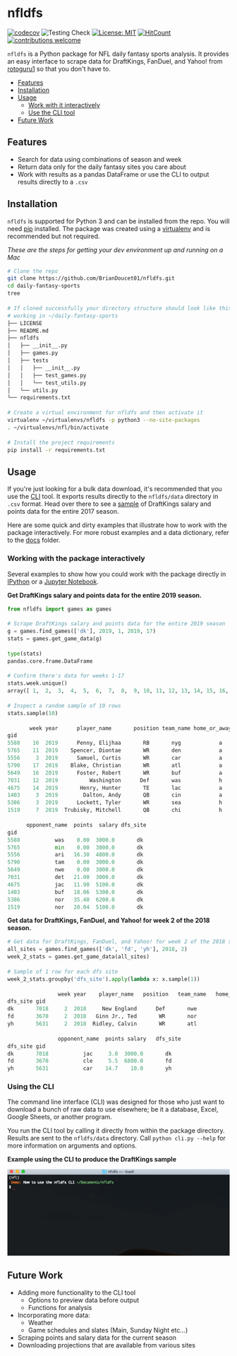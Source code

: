 # nfldfs

[![codecov](https://codecov.io/gh/BrianDoucet01/nfldfs/branch/master/graph/badge.svg)](https://codecov.io/gh/BrianDoucet01/nfldfs)
![Testing Check](https://github.com/BrianDoucet01/nfldfs/workflows/Testing%20Check/badge.svg)
[![License: MIT](https://img.shields.io/badge/License-MIT-yellow.svg)](https://opensource.org/licenses/MIT)
[![HitCount](http://hits.dwyl.com/BrianDoucet01/daily-fantasy-sports.svg)](http://hits.dwyl.com/BrianDoucet01/daily-fantasy-sports)
[![contributions welcome](https://img.shields.io/badge/contributions-welcome-brightgreen.svg?style=flat)](https://github.com/dwyl/esta/issues)

`nfldfs` is a Python package for NFL daily fantasy sports analysis. It provides an easy interface to scrape data for DraftKings, FanDuel, and Yahoo! from [rotoguru1](http://rotoguru.net) so that you don't have to.

* [Features](https://github.com/BrianDoucet01/daily-fantasy-sports#features)
* [Installation](https://github.com/BrianDoucet01/daily-fantasy-sports#installation)
* [Usage](https://github.com/BrianDoucet01/daily-fantasy-sports#usage)
  * [Work with it interactively](https://github.com/BrianDoucet01/daily-fantasy-sports#working-with-the-package-interactively)
  * [Use the CLI tool](https://github.com/BrianDoucet01/daily-fantasy-sports#using-the-cli)
* [Future Work](https://github.com/BrianDoucet01/daily-fantasy-sports#future-work)


## Features

+ Search for data using combinations of season and week
+ Return data only for the daily fantasy sites you care about
+ Work with results as a pandas DataFrame or use the CLI to output results directly to a `.csv`


## Installation
`nfldfs` is supported for Python 3 and can be installed from the repo. You will need [pip](https://pip.pypa.io/en/stable/) installed. The package was created using a [virtualenv](https://virtualenv.pypa.io/en/latest/installation.html) and is recommended but not required.

*These are the steps for getting your dev environment up and running on a Mac*

```bash
# Clone the repo
git clone https://github.com/BrianDoucet01/nfldfs.git
cd daily-fantasy-sports
tree

# If cloned successfully your directory structure should look like this
# working in ~/daily-fantasy-sports
├── LICENSE
├── README.md
├── nfldfs
│   ├── __init__.py
│   ├── games.py
│   ├── tests
│   │   ├── __init__.py
│   │   ├── test_games.py
│   │   └── test_utils.py
│   └── utils.py
└── requirements.txt

# Create a virtual environment for nfldfs and then activate it
virtualenv ~/virtualenvs/nfldfs -p python3 --no-site-packages
. ~/virtualenvs/nfl/bin/activate

# Install the project requirements
pip install -r requirements.txt
```


## Usage

If you're just looking for a bulk data download, it's recommended that you use the [CLI](https://github.com/BrianDoucet01/daily-fantasy-sports#using-the-cli) tool. It exports results directly to the `nfldfs/data` directory in `.csv` format. Head over there to see a [sample](https://github.com/BrianDoucet01/daily-fantasy-sports/tree/master/data) of DraftKings salary and points data for the entire 2017 season.

Here are some quick and dirty examples that illustrate how to work with the package interactively. For more robust examples and a data dictionary, refer to the [docs](https://github.com/BrianDoucet01/daily-fantasy-sports/tree/master/docs) folder.

### Working with the package interactively
Several examples to show how you could work with the package directly in [IPython](https://ipython.org/) or a [Jupyter Notebook](https://jupyter.org/).

**Get DraftKings salary and points data for the entire 2019 season.**

```Python
from nfldfs import games as games

# Scrape DraftKings salary and points data for the entire 2019 season
g = games.find_games(['dk'], 2019, 1, 2019, 17)
stats = games.get_game_data(g)

type(stats)
pandas.core.frame.DataFrame

# Confirm there's data for weeks 1-17
stats.week.unique()
array([ 1,  2,  3,  4,  5,  6,  7,  8,  9, 10, 11, 12, 13, 14, 15, 16, 17])

# Inspect a random sample of 10 rows
stats.sample(10)

       week year      player_name       position team_name home_or_away  \
gid                                                                    
5588    16  2019      Penny, Elijhaa       RB       nyg            a   
5765    11  2019    Spencer, Diontae       WR       den            a   
5556     3  2019      Samuel, Curtis       WR       car            a   
5790    17  2019    Blake, Christian       WR       atl            a   
5649    16  2019      Foster, Robert       WR       buf            a   
7031    12  2019          Washington      Def       was            h   
4675    14  2019       Henry, Hunter       TE       lac            a   
1403     3  2019        Dalton, Andy       QB       cin            a   
5386     3  2019      Lockett, Tyler       WR       sea            h   
1519     7  2019  Trubisky, Mitchell       QB       chi            h  

      opponent_name  points  salary dfs_site  
gid                                          
5588           was    0.00  3000.0       dk  
5765           min    0.00  3000.0       dk  
5556           ari   16.30  4800.0       dk  
5790           tam    0.00  3000.0       dk  
5649           nwe    0.00  3000.0       dk  
7031           det   21.00  3000.0       dk  
4675           jac   11.90  5100.0       dk  
1403           buf   18.06  5300.0       dk  
5386           nor   35.40  6200.0       dk  
1519           nor   20.04  5100.0       dk  
```


**Get data for DraftKings, FanDuel, and Yahoo! for week 2 of the 2018 season.**

```python
# Get data for DraftKings, FanDuel, and Yahoo! for week 2 of the 2018 season
all_sites = games.find_games(['dk', 'fd', 'yh'], 2018, 2)
week_2_stats = games.get_game_data(all_sites)

# Sample of 1 row for each dfs site
week_2_stats.groupby('dfs_site').apply(lambda x: x.sample(1))

                week year    player_name   position   team_name   home_or_away  \
dfs_site gid                                                                
dk       7018     2  2018     New England      Def       nwe            a   
fd       3670     2  2018   Ginn Jr., Ted       WR       nor            h   
yh       5631     2  2018  Ridley, Calvin       WR       atl            h   

                opponent_name  points salary   dfs_site  
dfs_site gid                                          
dk       7018           jac     3.0  3000.0       dk  
fd       3670           cle     5.5  6800.0       fd  
yh       5631           car    14.7    10.0       yh  


```

### Using the CLI
The command line interface (CLI) was designed for those who just want to download a bunch of raw data to use elsewhere; be it a database, Excel, Google Sheets, or another program.

You run the CLI tool by calling it directly from within the package directory. Results are sent to the `nfldfs/data` directory. Call `python cli.py --help` for more information on arguments and options.

**Example using the CLI to produce the DraftKings sample**

![CLI tool](images/cli-demo.gif)


## Future Work
* Adding more functionality to the CLI tool
    * Options to preview data before output
    * Functions for analysis
* Incorporating more data:
    * Weather
    * Game schedules and slates (Main, Sunday Night etc...)
* Scraping  points and salary data for the current season
* Downloading projections that are available from various sites
